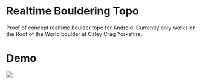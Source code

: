 # Realtime Bouldering Topo
Proof of concept realtime boulder topo for Android.
Currently only works on the Roof of the World boulder at Caley Crag Yorkshire.
# Demo
![](demo.gif)

